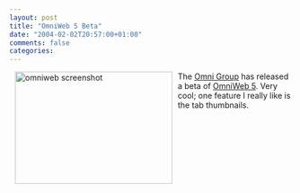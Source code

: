 ```yaml
---
layout: post
title: "OmniWeb 5 Beta"
date: "2004-02-02T20:57:00+01:00"
comments: false
categories: 
---
```


<p><a href="/blog/st/images/omniweb.jpg" onclick="window.open('/blog/st/images/omniweb.jpg','popup','width=987,height=703,scrollbars=yes,resizable=yes,toolbar=no,directories=no,location=no,menubar=no,status=yes,left=0,top=0');return false"><img src="/blog/st/images/omniweb-tm.jpg" align="left" height="200" hspace="10" alt="omniweb screenshot" width="280" /></a>
The <a href="http://www.omnigroup.com/applications/omniweb/5/beta/">Omni Group</a> has released a beta of <a href="http://www.omnigroup.com/applications/omniweb/5/beta/">OmniWeb 5</a>. Very cool; one feature I really like is the tab thumbnails.<br /><br /><br /><br /><br /><br /><br /><br /><br /><br /><br /></p>


